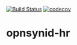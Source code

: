 [![Build Status](https://travis-ci.com/OCA/opnsynid-hr.svg?branch=10.0)](https://travis-ci.com/open-synergy/opnsynid-hr)
[![codecov](https://codecov.io/gh/open-synergy/opnsynid-hr/branch/10.0/graph/badge.svg)](https://codecov.io/gh/open-synergy/opnsynid-hr)

# opnsynid-hr
